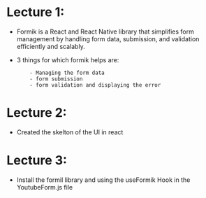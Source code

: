 # Lecture 1:

- Formik is a React and React Native library that simplifies form management by handling form data, submission, and validation efficiently and scalably.
- 3 things for which formik helps are:

          - Managing the form data
          - form submission
          - form validation and displaying the error

# Lecture 2:

- Created the skelton of the UI in react

# Lecture 3:

- Install the formil library and using the useFormik Hook in the YoutubeForm.js file
